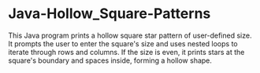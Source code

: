 # Java-Hollow_Square-Patterns
This Java program prints a hollow square star pattern of user-defined size. It prompts the user to enter the square's size and uses nested loops to iterate through rows and columns. If the size is even, it prints stars at the square's boundary and spaces inside, forming a hollow shape.

